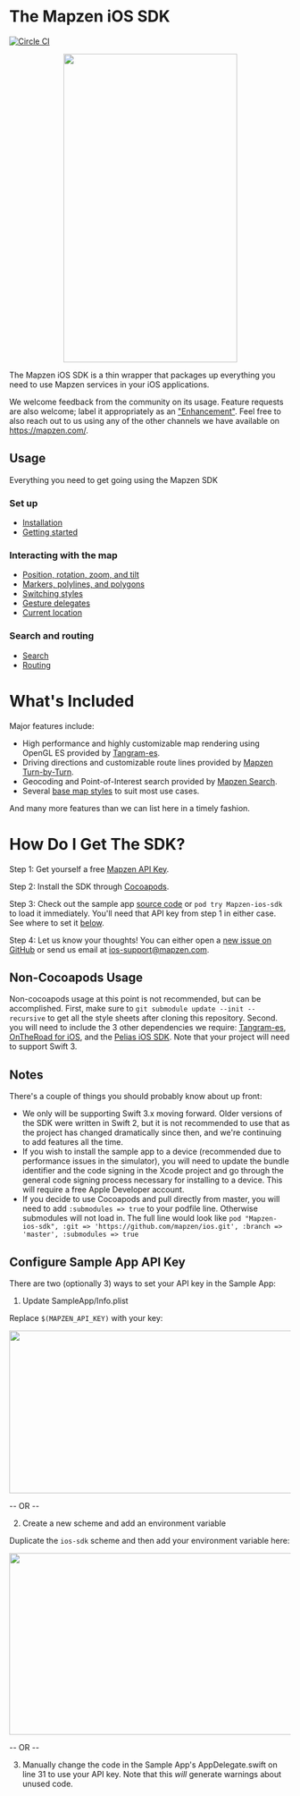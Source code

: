 # The Mapzen iOS SDK
[![Circle CI](https://circleci.com/gh/mapzen/ios.svg?style=shield&circle-token=158f79f566b88fb913ad153ee8b00681112eb5a2)](https://circleci.com/gh/mapzen/ios)

<p align=center>
<img width="311" height="552" src="https://mapzen-assets.s3.amazonaws.com/images/ios-sdk-beta/sdk-beta-map.png">
</p>

The Mapzen iOS SDK is a thin wrapper that packages up everything you need to use Mapzen services in your iOS applications.

We welcome feedback from the community on its usage. Feature requests are also welcome; label it appropriately as an ["Enhancement"](https://github.com/mapzen/ios/issues?q=is%3Aopen+is%3Aissue+label%3Aenhancement). Feel free to also reach out to us using any of the other channels we have available on https://mapzen.com/.

## Usage
Everything you need to get going using the Mapzen SDK

### Set up
- [Installation](https://github.com/mapzen/ios/blob/master/docs/installation.md)
- [Getting started](https://github.com/mapzen/ios/blob/master/docs/getting-started.md)

### Interacting with the map
- [Position, rotation, zoom, and tilt](https://github.com/mapzen/ios/blob/master/docs/basic-functions.md)
- [Markers, polylines, and polygons](https://github.com/mapzen/ios/blob/master/docs/features.md)
- [Switching styles](https://github.com/mapzen/ios/blob/master/docs/styles.md)
- [Gesture delegates](https://github.com/mapzen/ios/blob/master/docs/gesture-delegates.md)
- [Current location](https://github.com/mapzen/ios/blob/master/docs/location-services.md)

### Search and routing
- [Search](https://github.com/mapzen/ios/blob/master/docs/search.md)
- [Routing](https://github.com/mapzen/ios/blob/master/docs/turn-by-turn.md)


# What's Included

Major features include:
* High performance and highly customizable map rendering using OpenGL ES provided by [Tangram-es](https://github.com/tangrams/tangram-es).
* Driving directions and customizable route lines provided by [Mapzen Turn-by-Turn](https://mapzen.com/products/turn-by-turn/).
* Geocoding and Point-of-Interest search provided by [Mapzen Search](https://mapzen.com/products/search/).
* Several [base map styles](https://mapzen.com/products/maps/) to suit most use cases.

And many more features than we can list here in a timely fashion.

# How Do I Get The SDK?

Step 1: Get yourself a free [Mapzen API Key](https://mapzen.com/developers/sign_up).

Step 2: Install the SDK through [Cocoapods](https://cocoapods.org/pods/Mapzen-ios-sdk).

Step 3: Check out the sample app [source code](https://github.com/mapzen/ios/tree/master/SampleApp) or `pod try Mapzen-ios-sdk` to load it immediately. You'll need that API key from step 1 in either case. See where to set it [below](#configure-sample-app-api-key).

Step 4: Let us know your thoughts! You can either open a [new issue on GitHub](https://github.com/mapzen/ios/issues) or send us email at ios-support@mapzen.com.

## Non-Cocoapods Usage

Non-cocoapods usage at this point is not recommended, but can be accomplished. First, make sure to `git submodule update --init --recursive` to get all the style sheets after cloning this repository. Second. you will need to include the 3 other dependencies we require: [Tangram-es](https://github.com/tangrams/ios-framework), [OnTheRoad for iOS](https://github.com/mapzen/on-the-road_ios), and the [Pelias iOS SDK](https://github.com/pelias/pelias-ios-sdk). Note that your project will need to support Swift 3.

## Notes
There's a couple of things you should probably know about up front:
* We only will be supporting Swift 3.x moving forward. Older versions of the SDK were written in Swift 2, but it is not recommended to use that as the project has changed dramatically since then, and we're continuing to add features all the time.
* If you wish to install the sample app to a device (recommended due to performance issues in the simulator), you will need to update the bundle identifier and the code signing in the Xcode project and go through the general code signing process necessary for installing to a device. This will require a free Apple Developer account.
* If you decide to use Cocoapods and pull directly from master, you will need to add `:submodules => true` to your podfile line. Otherwise submodules will not load in. The full line would look like `pod "Mapzen-ios-sdk", :git => 'https://github.com/mapzen/ios.git', :branch => 'master', :submodules => true`

## Configure Sample App API Key
There are two (optionally 3) ways to set your API key in the Sample App:

1. Update SampleApp/Info.plist

Replace `$(MAPZEN_API_KEY)` with your key:

<p align=center>
<img width="765" height="291" src="https://mapzen-assets.s3.amazonaws.com/images/ios-sdk-beta/info_plist.png">
</p>

-- OR --

2. Create a new scheme and add an environment variable

Duplicate the `ios-sdk` scheme and then add your environment variable here:

<p align=center>
<img width="571" height="325" src="https://mapzen-assets.s3.amazonaws.com/images/ios-sdk-beta/custom_scheme.png">
</p>

-- OR --

3. Manually change the code in the Sample App's AppDelegate.swift on line 31 to use your API key. Note that this *will* generate warnings about unused code.
